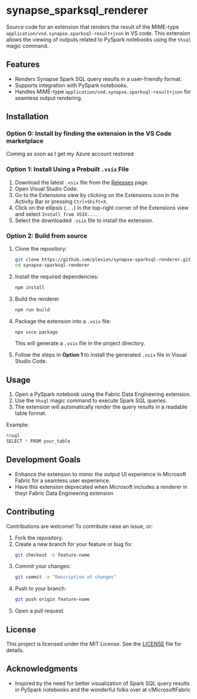 # synapse_sparksql_renderer

Source code for an extension that renders the result of the MIME-type `application/vnd.synapse.sparksql-result+json` in VS code. This extension allows the viewing of outputs related to PySpark notebooks using the `%%sql` magic command.

## Features

- Renders Synapse Spark SQL query results in a user-friendly format.
- Supports integration with PySpark notebooks.
- Handles MIME-type `application/vnd.synapse.sparksql-result+json` for seamless output rendering.

## Installation

### Option 0: Install by finding the extension in the VS Code marketplace

Coming as soon as I get my Azure account restored

### Option 1: Install Using a Prebuilt `.vsix` File

1. Download the latest `.vsix` file from the [Releases](https://github.com/plexion/synapse-sparksql-renderer/releases) page.
2. Open Visual Studio Code.
3. Go to the Extensions view by clicking on the Extensions icon in the Activity Bar or pressing `Ctrl+Shift+X`.
4. Click on the ellipsis (`...`) in the top-right corner of the Extensions view and select `Install from VSIX...`.
5. Select the downloaded `.vsix` file to install the extension.

### Option 2: Build from source

1. Clone the repository:
   ```bash
   git clone https://github.com/plexion/synapse-sparksql-renderer.git
   cd synapse-sparksql-renderer
   ```
2. Install the required dependencies:
   ```bash
   npm install
   ```
3. Build the renderer
   ```bash
   npm run build
   ```

4. Package the extension into a `.vsix` file:
   ```bash
   npx vsce package
   ```
   This will generate a `.vsix` file in the project directory.
5. Follow the steps in **Option 1** to install the generated `.vsix` file in Visual Studio Code.

## Usage

1. Open a PySpark notebook using the Fabric Data Engineering extension.
2. Use the `%%sql` magic command to execute Spark SQL queries.
3. The extension will automatically render the query results in a readable table format.

Example:
```python
%%sql
SELECT * FROM your_table
```

## Development Goals

- Enhance the extension to mimic the output UI experience in Microsoft Fabric for a seamless user experience.
- Have this extension deprecated when Microsoft includes a renderer in theyr Fabric Data Engineering extension

## Contributing

Contributions are welcome! To contribute raise an issue, or:

1. Fork the repository.
2. Create a new branch for your feature or bug fix:
   ```bash
   git checkout -b feature-name
   ```
3. Commit your changes:
   ```bash
   git commit -m "Description of changes"
   ```
4. Push to your branch:
   ```bash
   git push origin feature-name
   ```
5. Open a pull request.

## License

This project is licensed under the MIT License. See the [LICENSE](LICENSE) file for details.

## Acknowledgments

- Inspired by the need for better visualization of Spark SQL query results in PySpark notebooks and the wonderful folks over at r/MicrosoftFabric
